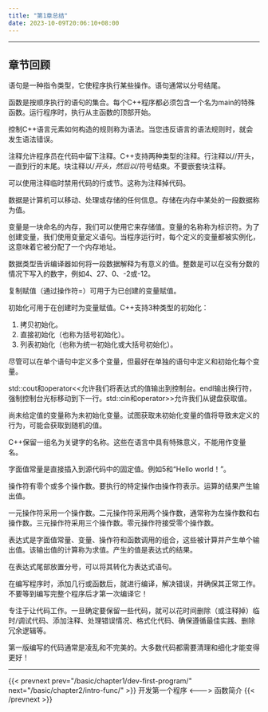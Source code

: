 ```yaml
---
title: "第1章总结"
date: 2023-10-09T20:06:10+08:00
---
```


***
## 章节回顾

语句是一种指令类型，它使程序执行某些操作。语句通常以分号结尾。

函数是按顺序执行的语句的集合。每个C++程序都必须包含一个名为main的特殊函数。运行程序时，执行从主函数的顶部开始。

控制C++语言元素如何构造的规则称为语法。当您违反语言的语法规则时，就会发生语法错误。

注释允许程序员在代码中留下注释。C++支持两种类型的注释。行注释以//开头，一直到行的末尾。块注释以/*开头，然后以*/符号结束。不要嵌套块注释。

可以使用注释临时禁用代码的行或节。这称为注释掉代码。

数据是计算机可以移动、处理或存储的任何信息。存储在内存中某处的一段数据称为值。

变量是一块命名的内存，我们可以使用它来存储值。变量的名称称为标识符。为了创建变量，我们使用变量定义语句。当程序运行时，每个定义的变量都被实例化，这意味着它被分配了一个内存地址。

数据类型告诉编译器如何将一段数据解释为有意义的值。整数是可以在没有分数的情况下写入的数字，例如4、27、0、-2或-12。

复制赋值（通过操作符=）可用于为已创建的变量赋值。

初始化可用于在创建时为变量赋值。C++支持3种类型的初始化：

1. 拷贝初始化。
2. 直接初始化（也称为括号初始化）。
3. 列表初始化（也称为统一初始化或大括号初始化）。

尽管可以在单个语句中定义多个变量，但最好在单独的语句中定义和初始化每个变量。

std::cout和operator<<允许我们将表达式的值输出到控制台。endl输出换行符，强制控制台光标移动到下一行。std::cin和operator>>允许我们从键盘获取值。

尚未给定值的变量称为未初始化变量。试图获取未初始化变量的值将导致未定义的行为，可能会获取到随机的值。

C++保留一组名为关键字的名称。这些在语言中具有特殊意义，不能用作变量名。

字面值常量是直接插入到源代码中的固定值。例如5和“Hello world！”。

操作符有零个或多个操作数。要执行的特定操作由操作符表示。运算的结果产生输出值。

一元操作符采用一个操作数。二元操作符采用两个操作数，通常称为左操作数和右操作数。三元操作符采用三个操作数。零元操作符接受零个操作数。

表达式是字面值常量、变量、操作符和函数调用的组合，这些被计算并产生单个输出值。该输出值的计算称为求值。产生的值是表达式的结果。

在表达式尾部放置分号，可以将其转化为表达式语句。

在编写程序时，添加几行或函数后，就进行编译，解决错误，并确保其正常工作。不要等到编写完整个程序后才第一次编译它！

专注于让代码工作。一旦确定要保留一些代码，就可以花时间删除（或注释掉）临时/调试代码、添加注释、处理错误情况、格式化代码、确保遵循最佳实践、删除冗余逻辑等。

第一版编写的代码通常是凌乱和不完美的。大多数代码都需要清理和细化才能变得更好！

***
{{< prevnext prev="/basic/chapter1/dev-first-program/" next="/basic/chapter2/intro-func/" >}}
开发第一个程序
<--->
函数简介
{{< /prevnext >}}
